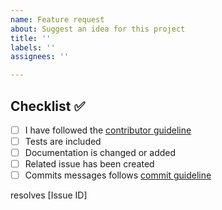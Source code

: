 ```yaml
---
name: Feature request
about: Suggest an idea for this project
title: ''
labels: ''
assignees: ''

---
```


<!-- Thanks so much for your PR, your contribution is appreciated! -->

## Checklist ✅

- [ ] I have followed the [contributor guideline](https://github.com/Sphinx-Society/kaizen-web-client/blob/master/CONTRIBUTING.md)
- [ ] Tests are included
- [ ] Documentation is changed or added
- [ ] Related issue has been created
- [ ] Commits messages follows [commit guideline](https://github.com/Sphinx-Society/kaizen-web-client/blob/master/CONTRIBUTING.md/#Commits)

resolves [Issue ID]

<!-- Replace [Issue ID] with the issue id -->
